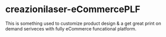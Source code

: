 # creazionilaser-eCommercePLF
This is something used to customize product design &amp; a get great print on demand seriveces with fully eCommerce funcational platform.
